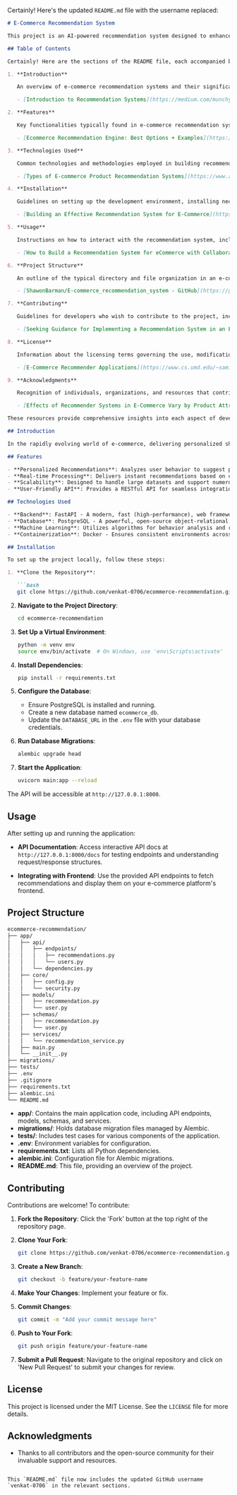 Certainly! Here's the updated `README.md` file with the username replaced:

```markdown
# E-Commerce Recommendation System

This project is an AI-powered recommendation system designed to enhance user experience on e-commerce platforms by providing personalized product suggestions. Leveraging machine learning algorithms and a robust backend framework, the system analyzes user behavior and preferences to deliver accurate recommendations.

## Table of Contents

Certainly! Here are the sections of the README file, each accompanied by relevant hyperlinks for further information:

1. **Introduction**

   An overview of e-commerce recommendation systems and their significance in enhancing user experience and boosting sales.

   - [Introduction to Recommendation Systems](https://medium.com/munchy-bytes/introduction-to-recommendation-systems-de0421c55404)

2. **Features**

   Key functionalities typically found in e-commerce recommendation systems, such as personalized suggestions, real-time processing, and scalability.

   - [Ecommerce Recommendation Engine: Best Options + Examples](https://www.bigcommerce.com/articles/ecommerce/recommendation-engine/)

3. **Technologies Used**

   Common technologies and methodologies employed in building recommendation systems, including collaborative filtering, content-based filtering, and hybrid approaches.

   - [Types of E-commerce Product Recommendation Systems](https://www.abtasty.com/blog/product-recommendation-systems-ecommerce/)

4. **Installation**

   Guidelines on setting up the development environment, installing necessary dependencies, and configuring databases for an e-commerce recommendation system.

   - [Building an Effective Recommendation System for E-Commerce](https://bgiri-gcloud.medium.com/building-an-effective-recommendation-system-for-e-commerce-a-step-by-step-guide-bafae59862e1)

5. **Usage**

   Instructions on how to interact with the recommendation system, including accessing APIs, integrating with front-end platforms, and interpreting recommendations.

   - [How to Build a Recommendation System for eCommerce with Collaborative Filtering](https://theninehertz.com/blog/how-to/build-a-recommendation-system-for-ecommerce)

6. **Project Structure**

   An outline of the typical directory and file organization in an e-commerce recommendation system project, detailing the purpose of each component.

   - [ShawonBarman/E-commerce_recommendation_system - GitHub](https://github.com/ShawonBarman/E-commerce_recommendation_system)

7. **Contributing**

   Guidelines for developers who wish to contribute to the project, including branching strategies, coding standards, and submission processes.

   - [Seeking Guidance for Implementing a Recommendation System in an E-Commerce App](https://www.reddit.com/r/learnmachinelearning/comments/1bvk1az/seeking_guidance_for_implementing_a/)

8. **License**

   Information about the licensing terms governing the use, modification, and distribution of the project.

   - [E-Commerce Recommender Applications](https://www.cs.umd.edu/~samir/498/schafer01ecommerce.pdf)

9. **Acknowledgments**

   Recognition of individuals, organizations, and resources that contributed to the development of the project.

   - [Effects of Recommender Systems in E-Commerce Vary by Product Attributes and Review Ratings](https://www.cmu.edu/tepper/news/stories/2020/may/e-commerce-recommenders-research-lee.html)

These resources provide comprehensive insights into each aspect of developing and understanding e-commerce recommendation systems. 

## Introduction

In the rapidly evolving world of e-commerce, delivering personalized shopping experiences is crucial for customer satisfaction and retention. This recommendation system utilizes advanced algorithms to analyze user interactions and provide tailored product suggestions, thereby enhancing the overall shopping experience.

## Features

- **Personalized Recommendations**: Analyzes user behavior to suggest products that align with individual preferences.
- **Real-time Processing**: Delivers instant recommendations based on current user interactions.
- **Scalability**: Designed to handle large datasets and support numerous users simultaneously.
- **User-Friendly API**: Provides a RESTful API for seamless integration with various front-end platforms.

## Technologies Used

- **Backend**: FastAPI - A modern, fast (high-performance), web framework for building APIs with Python.
- **Database**: PostgreSQL - A powerful, open-source object-relational database system.
- **Machine Learning**: Utilizes algorithms for behavior analysis and recommendation generation.
- **Containerization**: Docker - Ensures consistent environments across development and production.

## Installation

To set up the project locally, follow these steps:

1. **Clone the Repository**:

   ```bash
   git clone https://github.com/venkat-0706/ecommerce-recommendation.git
   ```

2. **Navigate to the Project Directory**:

   ```bash
   cd ecommerce-recommendation
   ```

3. **Set Up a Virtual Environment**:

   ```bash
   python -m venv env
   source env/bin/activate  # On Windows, use 'env\Scripts\activate'
   ```

4. **Install Dependencies**:

   ```bash
   pip install -r requirements.txt
   ```

5. **Configure the Database**:

   - Ensure PostgreSQL is installed and running.
   - Create a new database named `ecommerce_db`.
   - Update the `DATABASE_URL` in the `.env` file with your database credentials.

6. **Run Database Migrations**:

   ```bash
   alembic upgrade head
   ```

7. **Start the Application**:

   ```bash
   uvicorn main:app --reload
   ```

The API will be accessible at `http://127.0.0.1:8000`.

## Usage

After setting up and running the application:

- **API Documentation**: Access interactive API docs at `http://127.0.0.1:8000/docs` for testing endpoints and understanding request/response structures.

- **Integrating with Frontend**: Use the provided API endpoints to fetch recommendations and display them on your e-commerce platform's frontend.

## Project Structure

```bash
ecommerce-recommendation/
├── app/
│   ├── api/
│   │   ├── endpoints/
│   │   │   ├── recommendations.py
│   │   │   └── users.py
│   │   └── dependencies.py
│   ├── core/
│   │   ├── config.py
│   │   └── security.py
│   ├── models/
│   │   ├── recommendation.py
│   │   └── user.py
│   ├── schemas/
│   │   ├── recommendation.py
│   │   └── user.py
│   ├── services/
│   │   └── recommendation_service.py
│   ├── main.py
│   └── __init__.py
├── migrations/
├── tests/
├── .env
├── .gitignore
├── requirements.txt
├── alembic.ini
└── README.md
```

- **app/**: Contains the main application code, including API endpoints, models, schemas, and services.
- **migrations/**: Holds database migration files managed by Alembic.
- **tests/**: Includes test cases for various components of the application.
- **.env**: Environment variables for configuration.
- **requirements.txt**: Lists all Python dependencies.
- **alembic.ini**: Configuration file for Alembic migrations.
- **README.md**: This file, providing an overview of the project.

## Contributing

Contributions are welcome! To contribute:

1. **Fork the Repository**: Click the 'Fork' button at the top right of the repository page.
2. **Clone Your Fork**:

   ```bash
   git clone https://github.com/venkat-0706/ecommerce-recommendation.git
   ```

3. **Create a New Branch**:

   ```bash
   git checkout -b feature/your-feature-name
   ```

4. **Make Your Changes**: Implement your feature or fix.
5. **Commit Changes**:

   ```bash
   git commit -m "Add your commit message here"
   ```

6. **Push to Your Fork**:

   ```bash
   git push origin feature/your-feature-name
   ```

7. **Submit a Pull Request**: Navigate to the original repository and click on 'New Pull Request' to submit your changes for review.

## License

This project is licensed under the MIT License. See the `LICENSE` file for more details.

## Acknowledgments

- Thanks to all contributors and the open-source community for their invaluable support and resources.
```

This `README.md` file now includes the updated GitHub username `venkat-0706` in the relevant sections. 

